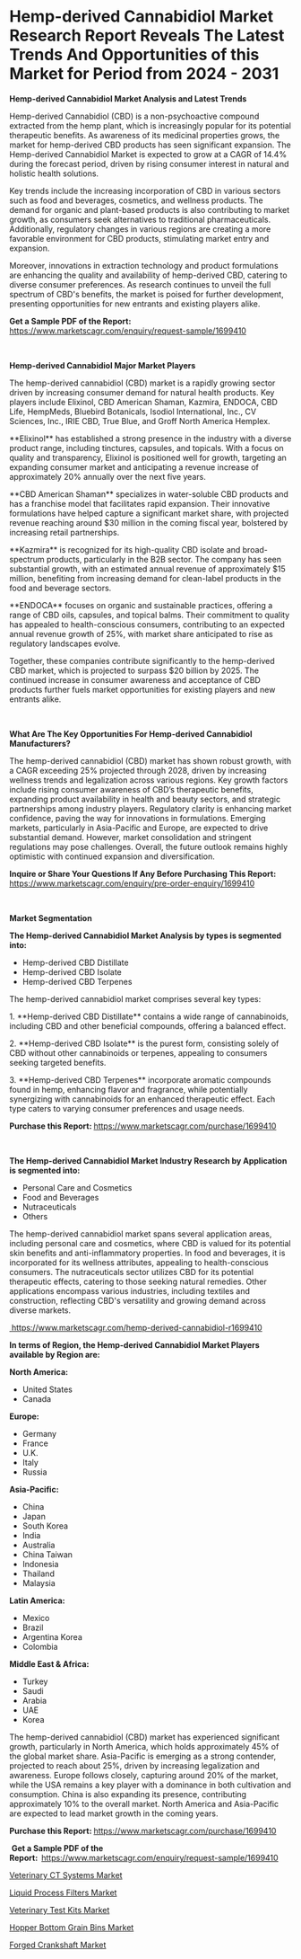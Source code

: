 <p><h1>Hemp-derived Cannabidiol Market Research Report Reveals The Latest Trends And Opportunities of this Market for Period from 2024 - 2031</h1></p><p><strong>Hemp-derived Cannabidiol Market Analysis and Latest Trends</strong></p>
<p><p>Hemp-derived Cannabidiol (CBD) is a non-psychoactive compound extracted from the hemp plant, which is increasingly popular for its potential therapeutic benefits. As awareness of its medicinal properties grows, the market for hemp-derived CBD products has seen significant expansion. The Hemp-derived Cannabidiol Market is expected to grow at a CAGR of 14.4% during the forecast period, driven by rising consumer interest in natural and holistic health solutions. </p><p>Key trends include the increasing incorporation of CBD in various sectors such as food and beverages, cosmetics, and wellness products. The demand for organic and plant-based products is also contributing to market growth, as consumers seek alternatives to traditional pharmaceuticals. Additionally, regulatory changes in various regions are creating a more favorable environment for CBD products, stimulating market entry and expansion. </p><p>Moreover, innovations in extraction technology and product formulations are enhancing the quality and availability of hemp-derived CBD, catering to diverse consumer preferences. As research continues to unveil the full spectrum of CBD's benefits, the market is poised for further development, presenting opportunities for new entrants and existing players alike.</p></p>
<p><strong>Get a Sample PDF of the Report:&nbsp;</strong> <a href="https://www.marketscagr.com/enquiry/request-sample/1699410?utm_campaign=1284&utm_medium=2&utm_source=Github&utm_content=ia&utm_term=20102024&utm_id=hemp-derived-cannabidiol">https://www.marketscagr.com/enquiry/request-sample/1699410</a></p>
<p>&nbsp;</p>
<p><strong>Hemp-derived Cannabidiol Major Market Players</strong></p>
<p><p>The hemp-derived cannabidiol (CBD) market is a rapidly growing sector driven by increasing consumer demand for natural health products. Key players include Elixinol, CBD American Shaman, Kazmira, ENDOCA, CBD Life, HempMeds, Bluebird Botanicals, Isodiol International, Inc., CV Sciences, Inc., IRIE CBD, True Blue, and Groff North America Hemplex.</p><p>**Elixinol** has established a strong presence in the industry with a diverse product range, including tinctures, capsules, and topicals. With a focus on quality and transparency, Elixinol is positioned well for growth, targeting an expanding consumer market and anticipating a revenue increase of approximately 20% annually over the next five years.</p><p>**CBD American Shaman** specializes in water-soluble CBD products and has a franchise model that facilitates rapid expansion. Their innovative formulations have helped capture a significant market share, with projected revenue reaching around $30 million in the coming fiscal year, bolstered by increasing retail partnerships.</p><p>**Kazmira** is recognized for its high-quality CBD isolate and broad-spectrum products, particularly in the B2B sector. The company has seen substantial growth, with an estimated annual revenue of approximately $15 million, benefiting from increasing demand for clean-label products in the food and beverage sectors.</p><p>**ENDOCA** focuses on organic and sustainable practices, offering a range of CBD oils, capsules, and topical balms. Their commitment to quality has appealed to health-conscious consumers, contributing to an expected annual revenue growth of 25%, with market share anticipated to rise as regulatory landscapes evolve.</p><p>Together, these companies contribute significantly to the hemp-derived CBD market, which is projected to surpass $20 billion by 2025. The continued increase in consumer awareness and acceptance of CBD products further fuels market opportunities for existing players and new entrants alike.</p></p>
<p>&nbsp;</p>
<p><strong>What Are The Key Opportunities For Hemp-derived Cannabidiol Manufacturers?</strong></p>
<p><p>The hemp-derived cannabidiol (CBD) market has shown robust growth, with a CAGR exceeding 25% projected through 2028, driven by increasing wellness trends and legalization across various regions. Key growth factors include rising consumer awareness of CBD’s therapeutic benefits, expanding product availability in health and beauty sectors, and strategic partnerships among industry players. Regulatory clarity is enhancing market confidence, paving the way for innovations in formulations. Emerging markets, particularly in Asia-Pacific and Europe, are expected to drive substantial demand. However, market consolidation and stringent regulations may pose challenges. Overall, the future outlook remains highly optimistic with continued expansion and diversification.</p></p>
<p><strong>Inquire or Share Your Questions If Any Before Purchasing This Report:</strong> <a href="https://www.marketscagr.com/enquiry/pre-order-enquiry/1699410?utm_campaign=1284&utm_medium=2&utm_source=Github&utm_content=ia&utm_term=20102024&utm_id=hemp-derived-cannabidiol">https://www.marketscagr.com/enquiry/pre-order-enquiry/1699410</a></p>
<p>&nbsp;</p>
<p><strong>Market Segmentation</strong></p>
<p><strong>The Hemp-derived Cannabidiol Market Analysis by types is segmented into:</strong></p>
<p><ul><li>Hemp-derived CBD Distillate</li><li>Hemp-derived CBD Isolate</li><li>Hemp-derived CBD Terpenes</li></ul></p>
<p><p>The hemp-derived cannabidiol market comprises several key types: </p><p>1. **Hemp-derived CBD Distillate** contains a wide range of cannabinoids, including CBD and other beneficial compounds, offering a balanced effect. </p><p>2. **Hemp-derived CBD Isolate** is the purest form, consisting solely of CBD without other cannabinoids or terpenes, appealing to consumers seeking targeted benefits. </p><p>3. **Hemp-derived CBD Terpenes** incorporate aromatic compounds found in hemp, enhancing flavor and fragrance, while potentially synergizing with cannabinoids for an enhanced therapeutic effect. Each type caters to varying consumer preferences and usage needs.</p></p>
<p><strong>Purchase this Report:&nbsp;</strong><a href="https://www.marketscagr.com/purchase/1699410?utm_campaign=1284&utm_medium=2&utm_source=Github&utm_content=ia&utm_term=20102024&utm_id=hemp-derived-cannabidiol">https://www.marketscagr.com/purchase/1699410</a></p>
<p>&nbsp;</p>
<p><strong>The Hemp-derived Cannabidiol Market Industry Research by Application is segmented into:</strong></p>
<p><ul><li>Personal Care and Cosmetics</li><li>Food and Beverages</li><li>Nutraceuticals</li><li>Others</li></ul></p>
<p><p>The hemp-derived cannabidiol market spans several application areas, including personal care and cosmetics, where CBD is valued for its potential skin benefits and anti-inflammatory properties. In food and beverages, it is incorporated for its wellness attributes, appealing to health-conscious consumers. The nutraceuticals sector utilizes CBD for its potential therapeutic effects, catering to those seeking natural remedies. Other applications encompass various industries, including textiles and construction, reflecting CBD's versatility and growing demand across diverse markets.</p></p>
<p><a href="https://www.marketscagr.com/hemp-derived-cannabidiol-r1699410?utm_campaign=1284&utm_medium=2&utm_source=Github&utm_content=ia&utm_term=20102024&utm_id=hemp-derived-cannabidiol">&nbsp;https://www.marketscagr.com/hemp-derived-cannabidiol-r1699410</a></p>
<p><strong>In terms of Region, the Hemp-derived Cannabidiol Market Players available by Region are:</strong></p>
<p>
    <p> <strong> North America: </strong>
        <ul>
            <li>United States</li>
            <li>Canada</li>
        </ul>
        </p> 
    <p> <strong> Europe: </strong>
        <ul>
            <li>Germany</li>
            <li>France</li>
            <li>U.K.</li>
            <li>Italy</li>
            <li>Russia</li>
        </ul>
        </p> 
    <p> <strong> Asia-Pacific: </strong>
        <ul>
            <li>China</li>
            <li>Japan</li>
            <li>South Korea</li>
            <li>India</li>
            <li>Australia</li>
            <li>China Taiwan</li>
            <li>Indonesia</li>
            <li>Thailand</li>
            <li>Malaysia</li>
        </ul>
        </p> 
    <p> <strong> Latin America: </strong>
        <ul>
            <li>Mexico</li>
            <li>Brazil</li>
            <li>Argentina Korea</li>
            <li>Colombia</li>
        </ul>
        </p> 
    <p> <strong> Middle East & Africa: </strong>
        <ul>
            <li>Turkey</li>
            <li>Saudi</li>
            <li>Arabia</li>
            <li>UAE</li>
            <li>Korea</li>
        </ul>
    </p>
    </p>
<p><p>The hemp-derived cannabidiol (CBD) market has experienced significant growth, particularly in North America, which holds approximately 45% of the global market share. Asia-Pacific is emerging as a strong contender, projected to reach about 25%, driven by increasing legalization and awareness. Europe follows closely, capturing around 20% of the market, while the USA remains a key player with a dominance in both cultivation and consumption. China is also expanding its presence, contributing approximately 10% to the overall market. North America and Asia-Pacific are expected to lead market growth in the coming years.</p></p>
<p><strong>Purchase this Report: </strong><a href="https://www.marketscagr.com/purchase/1699410?utm_campaign=1284&utm_medium=2&utm_source=Github&utm_content=ia&utm_term=20102024&utm_id=hemp-derived-cannabidiol">https://www.marketscagr.com/purchase/1699410</a></p>
<p>&nbsp;<strong>Get a Sample PDF of the Report:&nbsp;&nbsp;</strong><a href="https://www.marketscagr.com/enquiry/request-sample/1699410?utm_campaign=1284&utm_medium=2&utm_source=Github&utm_content=ia&utm_term=20102024&utm_id=hemp-derived-cannabidiol">https://www.marketscagr.com/enquiry/request-sample/1699410</a></p>
<p><strong></strong></p>
<p><p><a href="https://www.linkedin.com/pulse/unveiling-market-trends-global-veterinary-ct-systems-ugagc?utm_campaign=1284&utm_medium=2&utm_source=Github&utm_content=ia&utm_term=20102024&utm_id=hemp-derived-cannabidiol">Veterinary CT Systems Market</a></p><p><a href="https://www.linkedin.com/pulse/global-perspectives-liquid-process-filters-market-trends-challenges-psfne?utm_campaign=1284&utm_medium=2&utm_source=Github&utm_content=ia&utm_term=20102024&utm_id=hemp-derived-cannabidiol">Liquid Process Filters Market</a></p><p><a href="https://www.linkedin.com/pulse/veterinary-test-kits-market-global-regional-analysis-focus-7iakc?utm_campaign=1284&utm_medium=2&utm_source=Github&utm_content=ia&utm_term=20102024&utm_id=hemp-derived-cannabidiol">Veterinary Test Kits Market</a></p><p><a href="https://issuu.com/reportprime-2/docs/hopper-bottom-grain-bins-market-siz_53321abe6efd1b?utm_campaign=1284&utm_medium=2&utm_source=Github&utm_content=ia&utm_term=20102024&utm_id=hemp-derived-cannabidiol">Hopper Bottom Grain Bins Market</a></p><p><a href="https://issuu.com/reportprime-2/docs/forged-crankshaft-market-size-2030._e5a01f1f238f7c?utm_campaign=1284&utm_medium=2&utm_source=Github&utm_content=ia&utm_term=20102024&utm_id=hemp-derived-cannabidiol">Forged Crankshaft Market</a></p></p>